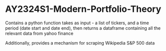 # AY2324S1-Modern-Portfolio-Theory
Contains a python function takes as input - a list of tickers, and a time period (date start and date end), then returns a dataframe containing all the relevant data from yahoo finance 

Additionally, provides a mechanism for scraping Wikipedia S&P 500 data
